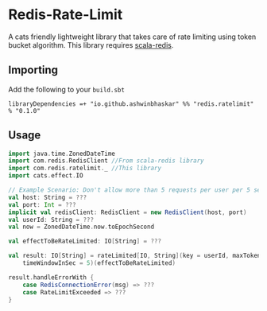 # Redis-Rate-Limit
A cats friendly lightweight library that takes care of rate limiting using token bucket algorithm. This library requires [scala-redis](https://github.com/debasishg/scala-redis).

## Importing
Add the following to your `build.sbt`
```
libraryDependencies =+ "io.github.ashwinbhaskar" %% "redis.ratelimit" % "0.1.0"
```

## Usage

```scala
import java.time.ZonedDateTime
import com.redis.RedisClient //From scala-redis library
import com.redis.ratelimit._ //This library
import cats.effect.IO

// Example Scenario: Don't allow more than 5 requests per user per 5 seconds
val host: String = ???
val port: Int = ???
implicit val redisClient: RedisClient = new RedisClient(host, port)
val userId: String = ???
val now = ZonedDateTime.now.toEpochSecond

val effectToBeRateLimited: IO[String] = ???

val result: IO[String] = rateLimited[IO, String](key = userId, maxTokens = 5,
    timeWindowInSec = 5)(effectToBeRateLimited)

result.handleErrorWith {
    case RedisConnectionError(msg) => ??? 
    case RateLimitExceeded => ???
}
```

